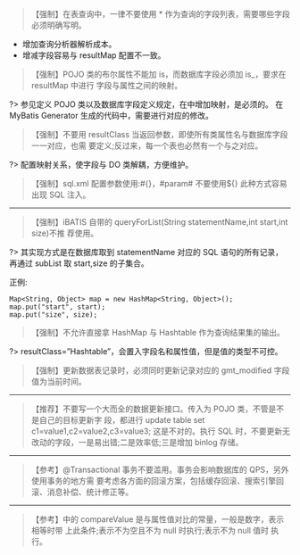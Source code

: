 >【强制】在表查询中，一律不要使用 * 作为查询的字段列表，需要哪些字段必须明确写明。

- 增加查询分析器解析成本。
- 增减字段容易与 resultMap 配置不一致。

>【强制】POJO 类的布尔属性不能加 is，而数据库字段必须加 is_，要求在 resultMap 中进行 字段与属性之间的映射。

?> 参见定义 POJO 类以及数据库字段定义规定，在<resultMap>中增加映射，是必须的。 在 MyBatis Generator 生成的代码中，需要进行对应的修改。

>【强制】不要用 resultClass 当返回参数，即使所有类属性名与数据库字段一一对应，也需 要定义;反过来，每一个表也必然有一个与之对应。

?> 配置映射关系，使字段与 DO 类解耦，方便维护。

>【强制】sql.xml 配置参数使用:#{}，#param# 不要使用${} 此种方式容易出现 SQL 注入。

---

>【强制】iBATIS 自带的 queryForList(String statementName,int start,int size)不推 荐使用。

?> 其实现方式是在数据库取到 statementName 对应的 SQL 语句的所有记录，再通过 subList 取 start,size 的子集合。

正例:
```
Map<String, Object> map = new HashMap<String, Object>();
map.put("start", start);
map.put("size", size);
```

>【强制】不允许直接拿 HashMap 与 Hashtable 作为查询结果集的输出。

?> resultClass=”Hashtable”，会置入字段名和属性值，但是值的类型不可控。

>【强制】更新数据表记录时，必须同时更新记录对应的 gmt_modified 字段值为当前时间。

---

>【推荐】不要写一个大而全的数据更新接口。传入为 POJO 类，不管是不是自己的目标更新字 段，都进行 update table set c1=value1,c2=value2,c3=value3; 这是不对的。执行 SQL 时，不要更新无改动的字段，一是易出错;二是效率低;三是增加 binlog 存储。

---

>【参考】@Transactional 事务不要滥用。事务会影响数据库的 QPS，另外使用事务的地方需 要考虑各方面的回滚方案，包括缓存回滚、搜索引擎回滚、消息补偿、统计修正等。

---

>【参考】<isEqual>中的 compareValue 是与属性值对比的常量，一般是数字，表示相等时带 上此条件;<isNotEmpty>表示不为空且不为 null 时执行;<isNotNull>表示不为 null 值时 执行。